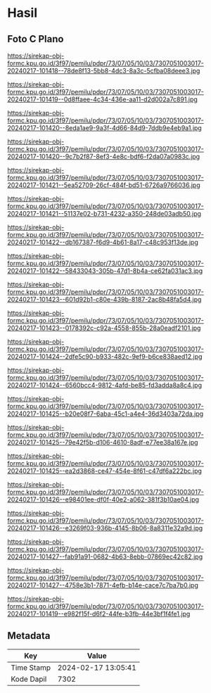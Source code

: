 # Hasil

## Foto C Plano

https://sirekap-obj-formc.kpu.go.id/3f97/pemilu/pdpr/73/07/05/10/03/7307051003017-20240217-101418--78de8f13-5bb8-4dc3-8a3c-5cfba08deee3.jpg

https://sirekap-obj-formc.kpu.go.id/3f97/pemilu/pdpr/73/07/05/10/03/7307051003017-20240217-101419--0d8ffaee-4c34-436e-aa11-d2d002a7c891.jpg

https://sirekap-obj-formc.kpu.go.id/3f97/pemilu/pdpr/73/07/05/10/03/7307051003017-20240217-101420--8eda1ae9-9a3f-4d66-84d9-7ddb9e4eb9a1.jpg

https://sirekap-obj-formc.kpu.go.id/3f97/pemilu/pdpr/73/07/05/10/03/7307051003017-20240217-101420--9c7b2f87-8ef3-4e8c-bdf6-f2da07a0983c.jpg

https://sirekap-obj-formc.kpu.go.id/3f97/pemilu/pdpr/73/07/05/10/03/7307051003017-20240217-101421--5ea52709-26cf-484f-bd51-6726a9766036.jpg

https://sirekap-obj-formc.kpu.go.id/3f97/pemilu/pdpr/73/07/05/10/03/7307051003017-20240217-101421--51137e02-b731-4232-a350-248de03adb50.jpg

https://sirekap-obj-formc.kpu.go.id/3f97/pemilu/pdpr/73/07/05/10/03/7307051003017-20240217-101422--db167387-f6d9-4b61-8a17-c48c953f13de.jpg

https://sirekap-obj-formc.kpu.go.id/3f97/pemilu/pdpr/73/07/05/10/03/7307051003017-20240217-101422--58433043-305b-47d1-8b4a-ce62fa031ac3.jpg

https://sirekap-obj-formc.kpu.go.id/3f97/pemilu/pdpr/73/07/05/10/03/7307051003017-20240217-101423--601d92b1-c80e-439b-8187-2ac8b48fa5d4.jpg

https://sirekap-obj-formc.kpu.go.id/3f97/pemilu/pdpr/73/07/05/10/03/7307051003017-20240217-101423--0178392c-c92a-4558-855b-28a0eadf2101.jpg

https://sirekap-obj-formc.kpu.go.id/3f97/pemilu/pdpr/73/07/05/10/03/7307051003017-20240217-101424--2dfe5c90-b933-482c-9ef9-b6ce838aed12.jpg

https://sirekap-obj-formc.kpu.go.id/3f97/pemilu/pdpr/73/07/05/10/03/7307051003017-20240217-101424--6560bcc4-9812-4afd-be85-fd3adda8a8c4.jpg

https://sirekap-obj-formc.kpu.go.id/3f97/pemilu/pdpr/73/07/05/10/03/7307051003017-20240217-101425--b20e08f7-6aba-45c1-a4e4-36d3403a72da.jpg

https://sirekap-obj-formc.kpu.go.id/3f97/pemilu/pdpr/73/07/05/10/03/7307051003017-20240217-101425--79e42f5b-d106-4610-8adf-e77ee38a167e.jpg

https://sirekap-obj-formc.kpu.go.id/3f97/pemilu/pdpr/73/07/05/10/03/7307051003017-20240217-101425--ea2d3868-ce47-454e-8f61-c47df6a222bc.jpg

https://sirekap-obj-formc.kpu.go.id/3f97/pemilu/pdpr/73/07/05/10/03/7307051003017-20240217-101426--e98401ee-df0f-40e2-a062-381f3b10ae04.jpg

https://sirekap-obj-formc.kpu.go.id/3f97/pemilu/pdpr/73/07/05/10/03/7307051003017-20240217-101426--e3269f03-936b-4145-8b06-8a8311e32a9d.jpg

https://sirekap-obj-formc.kpu.go.id/3f97/pemilu/pdpr/73/07/05/10/03/7307051003017-20240217-101427--fab91a91-0682-4b63-8ebb-07869ec42c82.jpg

https://sirekap-obj-formc.kpu.go.id/3f97/pemilu/pdpr/73/07/05/10/03/7307051003017-20240217-101427--4758e3b1-7871-4efb-b14e-cace7c7ba7b0.jpg

https://sirekap-obj-formc.kpu.go.id/3f97/pemilu/pdpr/73/07/05/10/03/7307051003017-20240217-101419--e982f15f-d6f2-44fe-b3fb-44e3bf1f4fe1.jpg


## Metadata

| Key        | Value               |
| ---------- | ------------------- |
| Time Stamp | 2024-02-17 13:05:41 |
| Kode Dapil | 7302                |



